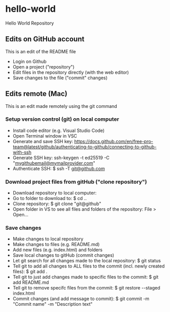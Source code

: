 # hello-world
Hello World Repository

## Edits on GitHub account
This is an edit of the README file

- Login on Github
- Open a project ("repository")
- Edit files in the repository directly (with the web editor)
- Save changes to the file ("commit" changes)

## Edits remote (Mac)
This is an edit made remotely using the git command

### Setup version control (git) on local computer
- Install code editor (e.g. Visual Studio Code)
- Open Terminal window in VSC
- Generate and save SSH key: https://docs.github.com/en/free-pro-team@latest/github/authenticating-to-github/connecting-to-github-with-ssh
 - Generate SSH key: ssh-keygen -t ed25519 -C "mygithubemail@mymailprovider.com"
 - Authenticate SSH: $ ssh -T git@github.com 

### Download project files from gitHub ("clone repository")
- Download repository to local computer: 
 - Go to folder to download to: $ cd ..
 - Clone repository: $ git clone "git@github" 
 - Open folder in VS to see all files and folders of the repository: File > Open...

### Save changes 
- Make changes to local repository
 - Make changes to files (e.g. README.md)
 - Add new files (e.g. index.html) and folders
- Save local changes to gitHub (commit changes)
 - Let git search for all changes made to the local repository: $ git status 
 - Tell git to add all changes to ALL files to the commit (incl. newly created files): $ git add .
  - Tell git to just add changes made to specific files to the commit: $ git add README.md
  - Tell git to remove specifc files from the commit: $ git restore --staged index.html
 - Commit changes (and add message to commit): $ git commit -m "Commit name" -m "Description text"  